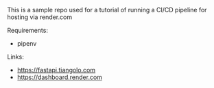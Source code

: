 This is a sample repo used for a tutorial of running a CI/CD pipeline for hosting via render.com


Requirements:
- pipenv


Links:
- https://fastapi.tiangolo.com
- https://dashboard.render.com

